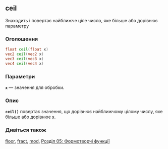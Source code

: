 ## ceil
Знаходить і повертає найближче ціле число, яке більше або дорівнює параметру

### Оголошення
```glsl
float ceil(float x)  
vec2 ceil(vec2 x)  
vec3 ceil(vec3 x)  
vec4 ceil(vec4 x)
```

### Параметри
**```x```** — значення для обробки.

### Опис
**```ceil()```** повертає значення, що дорівнює найближчому цілому числу, яке більше або дорівнює **`x`**.

<div class="simpleFunction" data="y = ceil(x);"></div>

### Дивіться також
[floor](/glossary/?lan=ua&search=floor), [fract](/glossary/?lan=ua&search=fract), [mod](/glossary/?lan=ua&search=mod), [Розділ 05: Формотворчі функції](/05/?lan=ua)
